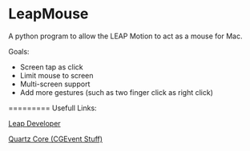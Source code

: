 LeapMouse
=========

A python program to allow the LEAP Motion to act as a mouse for Mac.

Goals:
- Screen tap as click
- Limit mouse to screen
- Multi-screen support
- Add more gestures (such as two finger click as right click)


=========
Usefull Links:

[Leap Developer](https://developer.leapmotion.com/)

[Quartz Core (CGEvent Stuff)](https://developer.apple.com/library/mac/documentation/Carbon/Reference/QuartzEventServicesRef/Reference/reference.html)
